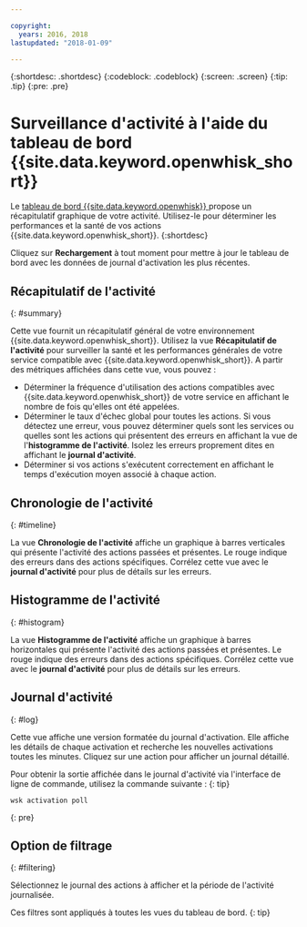 ```yaml
---

copyright:
  years: 2016, 2018
lastupdated: "2018-01-09"

---
```


{:shortdesc: .shortdesc}
{:codeblock: .codeblock}
{:screen: .screen}
{:tip: .tip}
{:pre: .pre}

# Surveillance d'activité à l'aide du tableau de bord {{site.data.keyword.openwhisk_short}} 

Le [tableau de bord {{site.data.keyword.openwhisk}} ](https://{DomainName}/openwhisk/dashboard/) propose un récapitulatif graphique de votre activité. Utilisez-le pour déterminer les performances et la santé de vos actions {{site.data.keyword.openwhisk_short}}.
{:shortdesc}

Cliquez sur **Rechargement** à tout moment pour mettre à jour le tableau de bord avec les données de journal d'activation les plus
récentes.

## Récapitulatif de l'activité
{: #summary}

Cette vue fournit un récapitulatif général de votre environnement {{site.data.keyword.openwhisk_short}}. Utilisez la vue **Récapitulatif de l'activité** pour
surveiller la santé et les performances générales de votre service compatible avec {{site.data.keyword.openwhisk_short}}. A partir des métriques
affichées dans cette vue, vous pouvez :
* Déterminer la fréquence d'utilisation des actions compatibles avec {{site.data.keyword.openwhisk_short}} de votre service en affichant le
nombre de fois qu'elles ont été appelées.
* Déterminer le taux d'échec global pour toutes les actions. Si vous détectez une erreur, vous pouvez déterminer quels sont les services ou
quelles sont les actions qui présentent des erreurs en affichant la vue de l'**histogramme de l'activité**. Isolez les erreurs proprement dites en
affichant le **journal d'activité**.
* Déterminer si vos actions s'exécutent correctement en affichant le temps d'exécution moyen associé à chaque action.

<!-- For tips on improving performance, see troubleshooting? -->

## Chronologie de l'activité
{: #timeline}

La vue **Chronologie de l'activité** affiche un graphique à barres verticales qui présente l'activité des
actions passées et
présentes. Le rouge indique des erreurs dans des actions spécifiques. Corrélez cette vue avec le **journal d'activité** pour plus de
détails sur les erreurs.

## Histogramme de l'activité
{: #histogram}

La vue **Histogramme de l'activité** affiche un graphique à barres horizontales qui présente l'activité des actions passées et
présentes. Le rouge indique des erreurs dans des actions spécifiques. Corrélez cette vue avec le **journal d'activité** pour plus de
détails sur les erreurs.

## Journal d'activité
{: #log}

Cette vue affiche une version formatée du journal d'activation. Elle affiche les détails de chaque activation et recherche les nouvelles activations
toutes les minutes. Cliquez sur une action pour afficher un journal détaillé. 

Pour obtenir la sortie affichée dans le
journal d'activité via l'interface de ligne de commande, utilisez la commande suivante :
{: tip}

  ```
  wsk activation poll
  ```
  {: pre}

## Option de filtrage
{: #filtering}

Sélectionnez le journal des actions à afficher et la période de l'activité journalisée.

Ces filtres sont appliqués à toutes les vues du tableau de bord.
{: tip}
